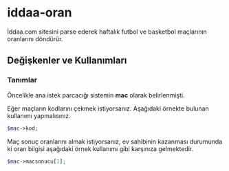 # iddaa-oran
İddaa.com sitesini parse ederek haftalık futbol ve basketbol maçlarının oranlarını döndürür.


## Değişkenler ve Kullanımları

### Tanımlar

Öncelikle ana istek parcacığı sistemin **mac** olarak belirlenmişti. 

Eğer maçların kodlarını çekmek istiyorsanız. Aşağıdaki örnekte bulunan kullanımı yapmalısınız.
```php
$mac->kod;
```

Maç sonuç oranlarını almak istiyorsanız, ev sahibinin kazanması durumunda ki oran bilgisi aşağıdaki örnek kullanımı gibi karşınıza gelmektedir.
```php
$mac->macsonucu[1];
```
